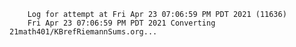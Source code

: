         Log for attempt at Fri Apr 23 07:06:59 PM PDT 2021 (11636)
        Fri Apr 23 07:06:59 PM PDT 2021 Converting 21math401/KBrefRiemannSums.org...
